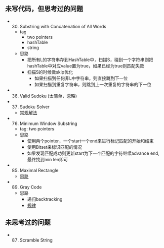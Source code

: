 
## 未写代码，但思考过的问题

* 30. Substring with Concatenation of All Words
    * tag
        * two pointers
        * hashTable
        * string
    * 思路
        * 把所有L的字符串存到HashTable中，扫描S，碰到一个字符串则把hashTable中对应value置为true，如果已经为true则匹配失败
        * 扫描S的时候做skip优化
            * 如果扫描到任何非L中字符串，则直接跳到下一位
            * 如果扫描到重复字符串，则跳到上一次重复的字符串的下一位

* 36. Valid Sudoku (太简单，忽略)
* 37. Sudoku Solver
    * [常规解法](http://58.20.53.45/files/files_upload/content/material_169/COLUMN_6/file_8.htm)
    
* 76. Minimum Window Substring
    * tag: two pointers
    * 思路
        * 使用两个pointer，一个start一个end来进行标记匹配的开始和结束
        * 使用Bitset来标识匹配的情况
        * 如果发现匹配成功则更新start为下一个匹配的字符继续advance end, 最终找到min len即可

* 85. Maximal Rectangle
    * [思路](http://www.cnblogs.com/lichen782/p/leetcode_maximal_rectangle.html)

* 89. Gray Code
    * 思路
        * 递归backtracking
        * [规律](http://blog.csdn.net/worldwindjp/article/details/21536103)

## 未思考过的问题

* 87. Scramble String
